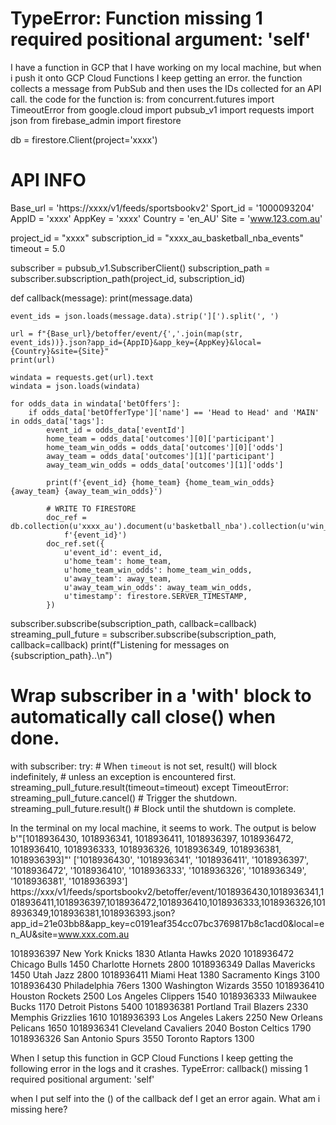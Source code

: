 
# TypeError: Function missing 1 required positional argument: 'self'

I have a function in GCP that I have working on my local machine, but when i push it onto GCP Cloud Functions I keep getting an error.
the function collects a message from PubSub and then uses the IDs collected for an API call.
the code for the function is:
from concurrent.futures import TimeoutError
from google.cloud import pubsub_v1
import requests
import json
from firebase_admin import firestore

db = firestore.Client(project='xxxx')

# API INFO
Base_url = 'https://xxxx/v1/feeds/sportsbookv2'
Sport_id = '1000093204'
AppID = 'xxxx'
AppKey = 'xxxx'
Country = 'en_AU'
Site = 'www.123.com.au'

project_id = "xxxx"
subscription_id = "xxxx_au_basketball_nba_events"
timeout = 5.0

subscriber = pubsub_v1.SubscriberClient()
subscription_path = subscriber.subscription_path(project_id, subscription_id)

def callback(message):
    print(message.data)

    event_ids = json.loads(message.data).strip('][').split(', ')

    url = f"{Base_url}/betoffer/event/{','.join(map(str, event_ids))}.json?app_id={AppID}&app_key={AppKey}&local={Country}&site={Site}"
    print(url)

    windata = requests.get(url).text
    windata = json.loads(windata)

    for odds_data in windata['betOffers']:
        if odds_data['betOfferType']['name'] == 'Head to Head' and 'MAIN' in odds_data['tags']:
            event_id = odds_data['eventId']
            home_team = odds_data['outcomes'][0]['participant']
            home_team_win_odds = odds_data['outcomes'][0]['odds']
            away_team = odds_data['outcomes'][1]['participant']
            away_team_win_odds = odds_data['outcomes'][1]['odds']

            print(f'{event_id} {home_team} {home_team_win_odds} {away_team} {away_team_win_odds}')

            # WRITE TO FIRESTORE
            doc_ref = db.collection(u'xxxx_au').document(u'basketball_nba').collection(u'win_odds').document(
                f'{event_id}')
            doc_ref.set({
                u'event_id': event_id,
                u'home_team': home_team,
                u'home_team_win_odds': home_team_win_odds,
                u'away_team': away_team,
                u'away_team_win_odds': away_team_win_odds,
                u'timestamp': firestore.SERVER_TIMESTAMP,
            })


subscriber.subscribe(subscription_path, callback=callback)
streaming_pull_future = subscriber.subscribe(subscription_path, callback=callback)
print(f"Listening for messages on {subscription_path}..\n")

# Wrap subscriber in a 'with' block to automatically call close() when done.
with subscriber:
    try:
        # When `timeout` is not set, result() will block indefinitely,
        # unless an exception is encountered first.
        streaming_pull_future.result(timeout=timeout)
    except TimeoutError:
        streaming_pull_future.cancel()  # Trigger the shutdown.
        streaming_pull_future.result()  # Block until the shutdown is complete.


In the terminal on my local machine, it seems to work. The output is below
b'"[1018936430, 1018936341, 1018936411, 1018936397, 1018936472, 1018936410, 1018936333, 1018936326, 1018936349, 1018936381, 1018936393]"'
['1018936430', '1018936341', '1018936411', '1018936397', '1018936472', '1018936410', '1018936333', '1018936326', '1018936349', '1018936381', '1018936393']
https://xxx/v1/feeds/sportsbookv2/betoffer/event/1018936430,1018936341,1018936411,1018936397,1018936472,1018936410,1018936333,1018936326,1018936349,1018936381,1018936393.json?app_id=21e03bb8&app_key=c0191eaf354cc07bc3769817b8c1acd0&local=en_AU&site=www.xxx.com.au

1018936397 New York Knicks 1830 Atlanta Hawks 2020
1018936472 Chicago Bulls 1450 Charlotte Hornets 2800
1018936349 Dallas Mavericks 1450 Utah Jazz 2800
1018936411 Miami Heat 1380 Sacramento Kings 3100
1018936430 Philadelphia 76ers 1300 Washington Wizards 3550
1018936410 Houston Rockets 2500 Los Angeles Clippers 1540
1018936333 Milwaukee Bucks 1170 Detroit Pistons 5400
1018936381 Portland Trail Blazers 2330 Memphis Grizzlies 1610
1018936393 Los Angeles Lakers 2250 New Orleans Pelicans 1650
1018936341 Cleveland Cavaliers 2040 Boston Celtics 1790
1018936326 San Antonio Spurs 3550 Toronto Raptors 1300

When I setup this function in GCP Cloud Functions I keep getting the following error in the logs and it crashes.
TypeError: callback() missing 1 required positional argument: 'self'

when I put self into the () of the callback def I get an error again.
What am i missing here?

        